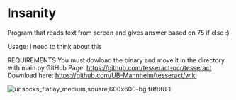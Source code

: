 # Insanity
Program that reads text from screen and gives answer based on 75 if else :)

Usage: I need to think about this

REQUIREMENTS
You must dowload the binary and move it in the directory with main.py
GitHub Page: https://github.com/tesseract-ocr/tesseract
Download here: https://github.com/UB-Mannheim/tesseract/wiki

![ur,socks_flatlay_medium,square,600x600-bg,f8f8f8 1](https://user-images.githubusercontent.com/87567996/151810584-a25b6ef9-763e-4574-b45b-90926bd14fa5.jpg)
